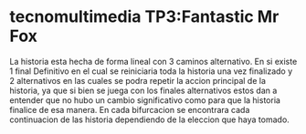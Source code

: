 # tecnomultimedia TP3:Fantastic Mr Fox

La historia esta hecha de forma lineal con 3 caminos alternativo.
En si existe 1 final Definitivo en el cual se reiniciaria toda la historia una vez finalizado 
y 2 alternativos en las cuales se podra repetir la accion principal de la historia, ya que si bien se juega con los finales alternativos estos dan a entender 
que no hubo un cambio significativo como para que la historia finalice de esa manera.
En cada bifurcacion se encontrara cada continuacion de las historia dependiendo de la eleccion que haya tomado.
